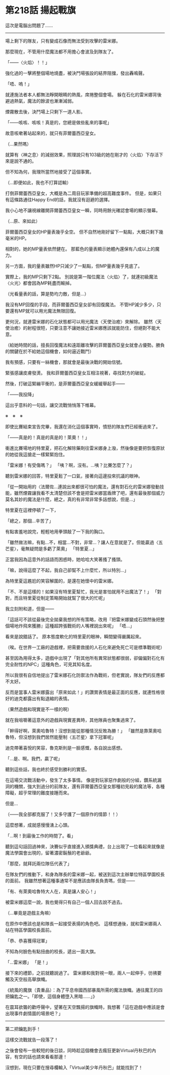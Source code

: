 # 第218話 揚起戰旗

這次是電腦出問題了......

---

場上剩下的隊友，只有變成石像而無法受到攻擊的雷米娜。

那麼現在，不管用什麼魔法都不用擔心會波及到隊友了。

「——〈火焰〉！！」

強化過的一擊將整個場地燒盡，被決鬥場張設的結界阻擋，發出轟鳴聲。

「唔、嗚！」

就連施法者本人都無法睜開眼睛的熱風，席捲整個會場。
躲在石化的雷米娜背後避過熱氣，魔法的餘波也漸漸減弱。

煙霧散去後，決鬥場上只剩下一道人影。

「——咳咳、咳咳！真是的，您總是做些亂來的事呢」

故意咳嗽著站起來的，就只有菲爾蕾西亞皇女。

（...果然嗎）

就算有〈神之息〉的減弱效果，照理說只有103級的她在剛才的〈火焰〉下存活下來是說不通的。

但不知為何，我理所當然地接受了這個事實。

（...即便如此，我也不打算認輸）

打倒菲爾蕾西亞皇女，大概是為二周目玩家準備的超高難度事件。
但是，如果只有這條路通往Happy End的話，我就沒有迴避的選擇。

我小心地不讓視線離開菲爾蕾西亞皇女一瞬，同時用餘光確認會場的顯示螢幕。

（...原、來如此）

菲爾蕾西亞皇女的HP量表幾乎全空。
但不自然地剛好留下一點點，大概只剩下幾毫米的HP。

相對的，她的MP量表依然健在。
那藍色的量表顯示她體內還保有八成以上的魔力。

另一方面，我的量表雖然HP只減少了一點點，但MP量表幾乎見底了。

實際上，我的MP只剩下2點。
別說是第一階位魔法〈火焰〉了，就連初級魔法〈火光〉都會因為MP耗盡而輸掉。

（光看量表的話，算是勢均力敵，但是...）

我沒有MP回復的手段，而菲爾蕾西亞皇女卻有回復魔法。
不管HP減少多少，只要還有MP就可以用光魔法無限回復。

更何況，就連雷米娜的石化狀態都可以用光魔法〈天使治癒〉來解除。
雖然〈天使治癒〉的射程很短，只要注意不讓她接近雷米娜應該就能防住，但絕對不能大意。

（給她時間的話，擅長回復魔法和遠距離攻擊的菲爾蕾西亞皇女就會占優勢。勝負的關鍵在於不給她這個機會，如何逼近戰鬥）

我有預感，只要有一絲機會，那就會是最後決戰的開始信號。

緊張感讓皮膚發燙。
我和菲爾蕾西亞皇女互相注視著，尋找對方的破綻。

然後，打破這緊繃平衡的，是菲爾蕾西亞皇女緩緩舉起手——

「——我投降」

這出乎意料的一句話，讓交流戰悄悄落下帷幕。

※　※　※

即使比賽結束宣告完畢，我還在消化這個事實時，憤怒的隊友們已經衝過來了。

「——真是的！真是的真是的！萊奧！！」

衝進比賽場地的特里夏，把石化解除藥劑往雷米娜身上潑，然後像是要把恢復原狀的她從我這搶走一樣緊緊抱住。

「雷米娜！有受傷嗎？」
「咦？啊，沒有。...咦？比賽怎麼了？」

聽到雷米娜的回答，特里夏鬆了一口氣，接著向這邊投來抗議的眼神。

「從一開始用的〈法爾佐...連說出來都很可怕的魔法，還有對石化的雷米娜發動技能，雖然煙霧讓我看不太清楚但該不會是把雷米娜當盾牌了吧，還有最後那個威力莫名其妙的魔法是什麼，總之，真的有非常非常多話想說，但是...」

特里夏在這裡停頓了一下，

「總之，那個...辛苦了」

有點害羞地說完，輕輕地用拳頭敲了一下我的胸口。

「雖然做法嘛，有點...不，相當...不對，非常...？讓人在意就是了。但能贏過〈五芒星〉，毫無疑問是多虧了萊奧」
「特里夏...」

正當我因為這意外的話語而困惑時，她哈哈大笑著搔了搔頭。

「嘛，說得這麼了不起，我自己卻幫不上什麼忙，所以特別...」

為特里夏這尷尬的笑容解圍的，是還在她懷中的雷米娜。

「不、不是這樣的！如果沒有特里夏幫忙，我光是害怕就用不出魔法了！」
「對對，而且特里夏從制定策略開始就幫了很大的忙呢」

我立刻附和道，但是——

「這話可不該從最後完全拋棄我想的所有策略，改用『把雷米娜變成石頭然後把整個場地炸飛來獲勝』這種超誇張戰術的人嘴裡說出來呢」
「唔...」

看來是說錯話了。
原本態度軟化的特里夏的眼神，瞬間變得嚴厲起來。

（唉。在世界一工廠的遊戲裡，把需要救援的人石化來避免死亡可是標準戰術呢）

甚至因為用得太多，遊戲中出現了「對其他所有異常狀態都很弱，卻偏偏對石化有完全耐性的NPC」這種角色，可見其知名度。

所以我很有自信地提出了雷米娜石化防禦法作為戰術，但老實說，隊友們的反應都不太好。

反而是當事人雷米娜露出「原來如此！」的讚賞表情是最正面的反應，就連性格很好的迪克都露出有點退縮的表情。

（果然遊戲和現實是不一樣的啊）

就在我咀嚼著這意外的遊戲與現實差異時，其他隊員也聚集過來了。

「幹得好啊，萊奧哈魯特！沒想到能從那種情況反敗為勝！」
「雖然是靠萊奧哈魯特，但沒想到我們居然能壓制〈五芒星〉拿下冠軍呢」

迪克帶著喜悅的笑容，魯克斯則是一臉感慨，各自說出感想。

「...是、啊。我們，贏了呢」

聽到這些話，我也終於感受到勝利的實感。

在這場交流戰活動中，發生了太多事情。
像是對玩家惡作劇般的分組，鑽系統漏洞的機關，強大到過分的前隊友，還有菲爾蕾西亞皇女那種初見殺的魔法等，各種障礙，超乎常理的難度接踵而來。

但是...

（——我全部都克服了！又多守護了一個原作的情節！！）

這麼想著，成就感慢慢湧上心頭。

「...啊！到最後工作的時間了。看」

聽到這句話回過神來，決賽似乎直接進入頒獎典禮，台上出現了一位看起來就像是魔法學園會出現的，留著濃密鬍鬚的老爺爺。

「那麼，就拜託兩位隊伍代表了」

在隊友們的推動下，和身為隊長的雷米娜一起，被送到這次主辦單位特區學園校長的面前。
我雖然想著這種事通常不是應該由隊長負責嗎，但是——

「有、有萊奧哈魯特大人在，真是讓人安心！」

被雷米娜這麼一說，我也覺得只有自己一個人回去說不過去。

（...畢竟是遊戲主角嘛）

在原作中應該也是和隊長一起接受表揚的角色吧。
這樣想通後，就和雷米娜兩人站在特區學園校長面前。

「恭、恭喜獲得冠軍」

不知為何臉色有點扭曲的校長，遞出一面大旗。

「...雷米娜」
「是！」

接下來的禮節，之前就聽說過了。
雷米娜和我對視一眼，兩人一起伸手，彷彿要觸及天空般高舉旗幟。

《統風的魔旗（貴重品）：為了平息帝國西部暴風所需的魔法旗幟。通往魔王的四把鑰匙之一。「即使，這個身體墮入黑暗......」》

在震耳欲聾的歡呼聲中，望著在天空飄揚的旗幟時，我想著「這在遊戲中應該是會出現事件劇情圖的場景吧？」

---

第二把鑰匙到手！

這樣交流戰就告一段落了！

之後會發布一些較短的後日談，同時趁這個機會去瘋狂更新Virtual丹秋巴的內容，有空的話也請來看看那邊！

沒想到，現在只要在搜尋欄輸入「Virtual美少年丹秋巴」就能找到了！